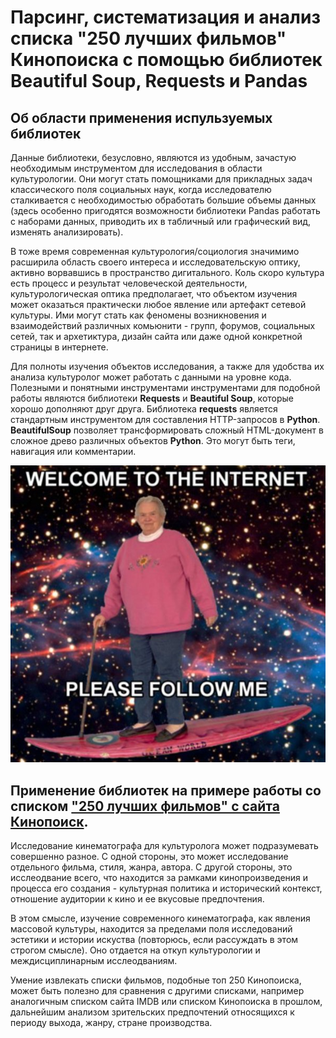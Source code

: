 # Парсинг, систематизация и анализ списка "250 лучших фильмов" Кинопоиска с помощью библиотек Beautiful Soup, Requests и Pandas

## Об области применения испульзуемых библиотек

Данные библиотеки, безусловно, являются из удобным, зачастую необходимым инструментом для исследования в области культурологии. Они могут стать помощниками для прикладных задач классического поля социальных наук, когда исследователю сталкивается с необходимостью обработать большие объемы данных (здесь особенно пригодятся возможности библиотеки Pandas работать с наборами данных, приводить их в табличный или графический вид, изменять анализировать).

В тоже время современная культурология/социология значимимо расширила область своего интереса и исследовательскую оптику, активно ворвавшись в пространство дигитального. Коль скоро культура есть процесс и результат человеческой деятельности, культурологическая оптика предполагает, что объектом изучения может оказаться практически любое явление или артефакт сетевой культуры. Ими могут стать как феномены возникновения и взаимодействий различных комьюнити - групп, форумов, социальных сетей, так и архетиктура, дизайн сайта или даже одной конкретной страницы в интернете.

Для полноты изучения объектов исследования, а также для удобства их анализа культуролог может работать с данными на уровне кода. Полезными и понятными инструментами инструментами для подобной работы являются библиотеки __Requests__ и __Beautiful Soup__, которые хорошо дополняют друг друга. Библиотека __requests__ является стандартным инструментом для составления HTTP-запросов в __Python__. __BeautifulSoup__ позволяет трансформировать сложный HTML-документ в сложное древо различных объектов __Python__. Это могут быть теги, навигация или комментарии.

![This is an image](https://github.com/nikolanidvora/project/blob/main/folder/welcome%20to%20the%20internet.jpeg)

## Применение библиотек на примере работы со списком ["250 лучших фильмов"  с сайта Кинопоиск](https://www.kinopoisk.ru/lists/top250/?tab=all).

Исследование кинематографа для культуролога может подразумевать совершенно разное. С одной стороны, это может исследование отдельного фильма, стиля, жанра, автора. С другой стороны, это исслеодвание всего, что находится за рамками кинопроизведения и процесса его создания - культурная политика и исторический контекст, отношение аудитории к кино и ее вкусовые предпочтения. 

В этом смысле, изучение современного кинематографа, как явления массовой культуры, находится за пределами поля исследований эстетики и истории искуства (повторюсь, если рассуждать в этом строгом смысле). Оно отдается на откуп культурологии и междисциплинарным исслеодваниям. 

Умение извлекать списки фильмов, подобные топ 250 Кинопоиска, может быть полезно для сравнения с другими списками, например аналогичным списком сайта IMDB или списком Кинопоиска в прошлом, дальнейшим анализом зрительских предпочтений относящихся к периоду выхода, жанру, стране производства.

